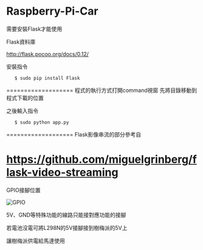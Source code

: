 # Raspberry-Pi-Car
需要安裝Flask才能使用

Flask資料庫 

http://flask.pocoo.org/docs/0.12/

安裝指令
```
   $ sudo pip install Flask
```
===================
程式的執行方式打開command視窗
先將目錄移動到程式下載的位置

之後輸入指令
```
   $ sudo python app.py
```
===================
Flask影像串流的部分參考自

https://github.com/miguelgrinberg/flask-video-streaming
===================
GPIO接腳位置

![GPIO](https://pic.pimg.tw/magicjackting/1462987943-3402620679.png)

5V、GND等特殊功能的線路只能接對應功能的接腳

若電池沒電可將L298N的5V接腳接到樹梅派的5V上

讓樹梅派供電給馬達使用
